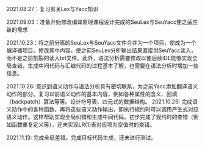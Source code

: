 2021.08.27：复习有关Lex与Yacc知识

2021.09.03：准备开始修改编译原理课程设计完成的SeuLex与SeuYacc使之适应新的需求

2021.10.23：将之前分离的SeuLex与SeuYacc文件合并为一个项目，使成为一个编译器项目。修改其中内容，使之前SeuLex分析输出结果直接供SeuYacc读入，而不是之前割裂的读入txt文件。此外，语法分析需要修改以便后续IDE能够实现全局查错，生成中间代码与汇编代码的过程基本了解，也需要在语法分析时增加一些信息。

2021.10.26: 意识到语义动作与语法分析具有密切联系，为之前Yacc添加翻译语义动作的部分。复习以前语义动作的基本内容，例如各种属性的含义、回填（backpatch）算法等等。设计符号表、四元式的数据结构。
2021.10.29: 完成语义动作中的各种函数，再将这些语义动作输出，即执行规约时可以调用产生式对应语义动作。这样帮助实现全局纠错和生成中间代码。初步完成了规约时的查错（例如函数重复定义等），还未实现LR(1)表对应项为空值时的查错。

2021.11.13: 完成全局差错。完成目标代码生成，还未进行测试。